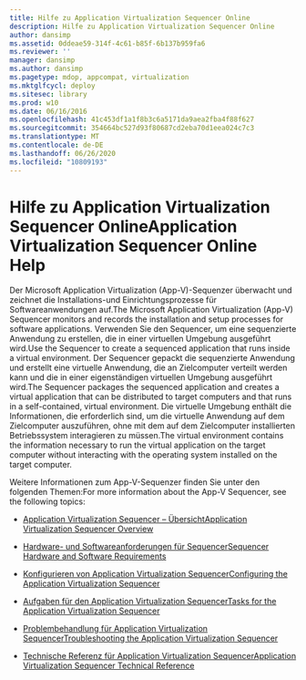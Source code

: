 ```yaml
---
title: Hilfe zu Application Virtualization Sequencer Online
description: Hilfe zu Application Virtualization Sequencer Online
author: dansimp
ms.assetid: 0ddeae59-314f-4c61-b85f-6b137b959fa6
ms.reviewer: ''
manager: dansimp
ms.author: dansimp
ms.pagetype: mdop, appcompat, virtualization
ms.mktglfcycl: deploy
ms.sitesec: library
ms.prod: w10
ms.date: 06/16/2016
ms.openlocfilehash: 41c453df1a1f8b3c6a5171da9aea2fba4f88f627
ms.sourcegitcommit: 354664bc527d93f80687cd2eba70d1eea024c7c3
ms.translationtype: MT
ms.contentlocale: de-DE
ms.lasthandoff: 06/26/2020
ms.locfileid: "10809193"
---
```

# <span data-ttu-id="64c7d-103">Hilfe zu Application Virtualization Sequencer Online</span><span class="sxs-lookup"><span data-stu-id="64c7d-103">Application Virtualization Sequencer Online Help</span></span>


<span data-ttu-id="64c7d-104">Der Microsoft Application Virtualization (App-V)-Sequenzer überwacht und zeichnet die Installations-und Einrichtungsprozesse für Softwareanwendungen auf.</span><span class="sxs-lookup"><span data-stu-id="64c7d-104">The Microsoft Application Virtualization (App-V) Sequencer monitors and records the installation and setup processes for software applications.</span></span> <span data-ttu-id="64c7d-105">Verwenden Sie den Sequencer, um eine sequenzierte Anwendung zu erstellen, die in einer virtuellen Umgebung ausgeführt wird.</span><span class="sxs-lookup"><span data-stu-id="64c7d-105">Use the Sequencer to create a sequenced application that runs inside a virtual environment.</span></span> <span data-ttu-id="64c7d-106">Der Sequencer gepackt die sequenzierte Anwendung und erstellt eine virtuelle Anwendung, die an Zielcomputer verteilt werden kann und die in einer eigenständigen virtuellen Umgebung ausgeführt wird.</span><span class="sxs-lookup"><span data-stu-id="64c7d-106">The Sequencer packages the sequenced application and creates a virtual application that can be distributed to target computers and that runs in a self-contained, virtual environment.</span></span> <span data-ttu-id="64c7d-107">Die virtuelle Umgebung enthält die Informationen, die erforderlich sind, um die virtuelle Anwendung auf dem Zielcomputer auszuführen, ohne mit dem auf dem Zielcomputer installierten Betriebssystem interagieren zu müssen.</span><span class="sxs-lookup"><span data-stu-id="64c7d-107">The virtual environment contains the information necessary to run the virtual application on the target computer without interacting with the operating system installed on the target computer.</span></span>

<span data-ttu-id="64c7d-108">Weitere Informationen zum App-V-Sequenzer finden Sie unter den folgenden Themen:</span><span class="sxs-lookup"><span data-stu-id="64c7d-108">For more information about the App-V Sequencer, see the following topics:</span></span>

-   [<span data-ttu-id="64c7d-109">Application Virtualization Sequencer – Übersicht</span><span class="sxs-lookup"><span data-stu-id="64c7d-109">Application Virtualization Sequencer Overview</span></span>](application-virtualization-sequencer-overview.md)

-   [<span data-ttu-id="64c7d-110">Hardware- und Softwareanforderungen für Sequencer</span><span class="sxs-lookup"><span data-stu-id="64c7d-110">Sequencer Hardware and Software Requirements</span></span>](sequencer-hardware-and-software-requirements.md)

-   [<span data-ttu-id="64c7d-111">Konfigurieren von Application Virtualization Sequencer</span><span class="sxs-lookup"><span data-stu-id="64c7d-111">Configuring the Application Virtualization Sequencer</span></span>](configuring-the-application-virtualization-sequencer.md)

-   [<span data-ttu-id="64c7d-112">Aufgaben für den Application Virtualization Sequencer</span><span class="sxs-lookup"><span data-stu-id="64c7d-112">Tasks for the Application Virtualization Sequencer</span></span>](tasks-for-the-application-virtualization-sequencer.md)

-   [<span data-ttu-id="64c7d-113">Problembehandlung für Application Virtualization Sequencer</span><span class="sxs-lookup"><span data-stu-id="64c7d-113">Troubleshooting the Application Virtualization Sequencer</span></span>](troubleshooting-the-application-virtualization-sequencer.md)

-   [<span data-ttu-id="64c7d-114">Technische Referenz für Application Virtualization Sequencer</span><span class="sxs-lookup"><span data-stu-id="64c7d-114">Application Virtualization Sequencer Technical Reference</span></span>](application-virtualization-sequencer-technical-reference-keep.md)

 

 





